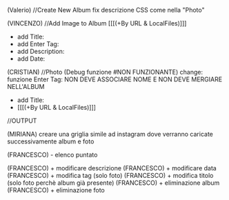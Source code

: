 (Valerio) //Create New Album
fix descrizione CSS come nella "Photo"

(VINCENZO) //Add Image to Album [[[(+By URL & LocalFiles)]]]

- add Title:
- add Enter Tag:
- add Description:
- add Date:

(CRISTIAN) //Photo (Debug funzione #NON FUNZIONANTE)
change: funzione Enter Tag: NON DEVE ASSOCIARE NOME E NON DEVE MERGIARE NELL'ALBUM

- add Title:
- [[[(+By URL & LocalFiles)]]]

//OUTPUT

(MIRIANA) creare una griglia simile ad instagram dove verranno caricate successivamente album e foto

(FRANCESCO) - elenco puntato

(FRANCESCO) + modificare descrizione
(FRANCESCO) + modificare data  
(FRANCESCO) + modifica tag (solo foto)
(FRANCESCO) + modifica titolo (solo foto perchè album già presente)
(FRANCESCO) + eliminazione album
(FRANCESCO) + eliminazione foto

